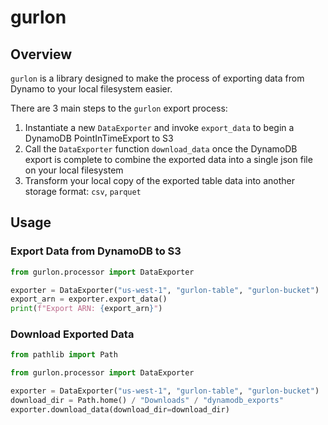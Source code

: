 # gurlon

## Overview

`gurlon` is a library designed to make the process of exporting data from Dynamo to your local filesystem easier.

There are 3 main steps to the `gurlon` export process:

1. Instantiate a new `DataExporter` and invoke `export_data` to begin a DynamoDB PointInTimeExport to S3
2. Call the `DataExporter` function `download_data` once the DynamoDB export is complete to combine the exported data into a single json file on your local filesystem
3. Transform your local copy of the exported table data into another storage format: `csv`, `parquet`

## Usage

### Export Data from DynamoDB to S3

```python
from gurlon.processor import DataExporter

exporter = DataExporter("us-west-1", "gurlon-table", "gurlon-bucket")
export_arn = exporter.export_data()
print(f"Export ARN: {export_arn}")
```

### Download Exported Data

```python
from pathlib import Path

from gurlon.processor import DataExporter

exporter = DataExporter("us-west-1", "gurlon-table", "gurlon-bucket")
download_dir = Path.home() / "Downloads" / "dynamodb_exports"
exporter.download_data(download_dir=download_dir)
```
